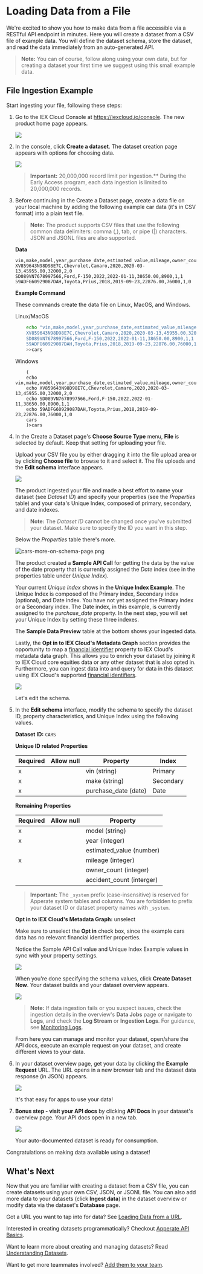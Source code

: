 # Loading Data from a File

We're excited to show you how to make data from a file accessible via a RESTful API endpoint in minutes. Here you will create a dataset from a CSV file of example data. You will define the dataset schema, store the dataset, and read the data immediately from an auto-generated API.

> **Note:** You can of course, follow along using your own data, but for creating a dataset your first time we suggest using this small example data.

## File Ingestion Example

Start ingesting your file, following these steps:

1.  Go to the IEX Cloud Console at <https://iexcloud.io/console>. The
    new product home page appears.

    ![](./loading-data-from-a-file/workspace-home.png)

1.  In the console, click **Create a dataset**. The dataset
    creation page appears with options for choosing data.

    ![](./loading-data-from-a-file/create-a-dataset-focus-on-file.png)

    > **Important:** 20,000,000 record limit per ingestion.** During the Early Access program, each data ingestion is limited to 20,000,000 records.

1.  Before continuing in the Create a Dataset page, create a data file on your local machine by adding the following example car data (it's in CSV format) into a plain text file.

    > **Note:** The product supports CSV files that use the following common data delimiters: comma (,), tab, or pipe (\|) characters. JSON and JSONL files are also supported.

    **Data**

    ```
    vin,make,model,year,purchase_date,estimated_value,mileage,owner_count,accident_count
    XV859643N98D98E7C,Chevrolet,Camaro,2020,2020-03-13,45955.00,32000,2,0
    SD089VN7678997566,Ford,F-150,2022,2022-01-11,38650.00,8900,1,1
    59ADFG60929087DAH,Toyota,Prius,2018,2019-09-23,22876.00,76000,1,0
    ```

    **Example Command**
    
    These commands create the data file on Linux, MacOS, and Windows.

    Linux/MacOS

    ```bash
        echo "vin,make,model,year,purchase_date,estimated_value,mileage,owner_count,accident_count
        XV859643N98D98E7C,Chevrolet,Camaro,2020,2020-03-13,45955.00,32000,2,0
        SD089VN7678997566,Ford,F-150,2022,2022-01-11,38650.00,8900,1,1
        59ADFG60929087DAH,Toyota,Prius,2018,2019-09-23,22876.00,76000,1,0" \
        >>cars
    ```

    Windows

    ```
        (
        echo vin,make,model,year,purchase_date,estimated_value,mileage,owner_count,accident_count
        echo XV859643N98D98E7C,Chevrolet,Camaro,2020,2020-03-13,45955.00,32000,2,0
        echo SD089VN7678997566,Ford,F-150,2022,2022-01-11,38650.00,8900,1,1
        echo 59ADFG60929087DAH,Toyota,Prius,2018,2019-09-23,22876.00,76000,1,0
        cars
        )>cars
    ```

1.  In the Create a Dataset page's **Choose Source Type** menu, **File** is selected by default. Keep that setting for uploading your file.

    Upload your CSV file you by either dragging it into the file upload area or by clicking **Choose file** to browse to it and select it. The file uploads and the **Edit schema** interface appears.

    ![](./loading-data-from-a-file/cars-schema.png)

    The product ingested your file and made a best effort to name your dataset (see *Dataset ID*) and specify your properties (see the *Properties* table) and your data's Unique Index, composed of primary, secondary, and date indexes.

    > **Note:** The *Dataset ID* cannot be changed once you've submitted your dataset. Make sure to specify the ID you want in this step.

    Below the *Properties* table there's more.

    ![cars-more-on-schema-page.png](./loading-data-from-a-file/cars-more-on-schema-page.png)

    The product created a **Sample API Call** for getting the data by the value of the date property that is currently assigned the *Date* index (see in the properties table under *Unique Index*).

    Your current *Unique Index* shows in the **Unique Index Example**. The Unique Index is composed of the Primary index, Secondary index (optional), and Date index. You have not yet assigned the Primary index or a Secondary index. The Date index, in this example, is currently assigned to the *purchase_date* property. In the next step, you will set your Unique Index by setting these three indexes.

    The **Sample Data Preview** table at the bottom shows your ingested data.

    Lastly, the **Opt in to IEX Cloud's Metadata Graph** section provides the opportunity to map a [financial identifier](../reference/financial-identifiers.md) property to IEX Cloud's metadata data graph. This allows you to enrich your dataset by joining it to IEX Cloud core equities data or any other dataset that is also opted in. Furthermore, you can ingest data into and query for data in this dataset using IEX Cloud's supported [financial identifiers](../reference/financial-identifiers.md).

    ![](./loading-data-from-a-file/cars-metadata-graph-opt-in.png)

    Let's edit the schema.

1.  In the **Edit schema** interface, modify the schema to specify the dataset ID, property characteristics, and Unique Index using the following values.

    **Dataset ID:** `CARS`

    **Unique ID related Properties**

    | Required | Allow null | Property | Index |
    | -------- | ---------- | -------- | ----- |
    | x |   | vin (string)| Primary |
    | x |   | make (string) | Secondary |
    | x |   | purchase_date (date) | Date |

    **Remaining Properties**

    | Required       | Allow null       | Property |
    | -------------- | ---------------- | -------- |
    | x |  | model (string) |
    | x |  | year (integer) |
    |   |  | estimated_value (number) |
    | x |  | mileage (integer) |
    |   |  | owner_count (integer) |
    |   |  | accident_count (interger) |

    > **Important:** The `_system` prefix (case-insensitive) is reserved for Apperate system tables and columns. You are forbidden to prefix your dataset ID or dataset property names with `_system`.

    **Opt in to IEX Cloud's Metadata Graph:** unselect

    Make sure to unselect the **Opt in** check box, since the example cars data has no relevant financial identifier properties.
    
    Notice the Sample API Call value and Unique Index Example values in sync with your property settings.

    ![](./loading-data-from-a-file/cars-unique-index.png)

    When you're done specifying the schema values, click **Create Dataset Now**. Your dataset builds and your dataset overview appears.

    ![](./loading-data-from-a-file/cars-dataset-overview.png)

    > **Note:** If data ingestion fails or you suspect issues, check the ingestion details in the overview's **Data Jobs**  page or navigate to **Logs**, and check  the **Log Stream** or **Ingestion Logs**. For guidance, see [Monitoring Logs](../administration/monitoring-deployments.md).

    From here you can manage and monitor your dataset, open/share the API docs, execute an example request on your dataset, and create different views to your data.

6.  In your dataset overview page, get your data by clicking the **Example Request** URL. The URL opens in a new browser tab and the dataset data response (in JSON) appears.

    ![](./loading-data-from-a-file/cars-response-last-1.png)

    It's that easy for apps to use your data!

7.  **Bonus step - visit your API docs** by clicking **API Docs**
    in your dataset's overview page. Your API docs open in a new tab.

    ![](./loading-data-from-a-file/cars-api-docs.png)

    Your auto-documented dataset is ready for consumption.

Congratulations on making data available using a dataset!

## What's Next

Now that you are familiar with creating a dataset from a CSV file, you can create datasets using your own CSV, JSON, or JSONL file. You can also add more data to your datasets (click **Ingest data**) in the dataset overview or modify data via the dataset's **Database** page.

Got a URL you want to tap into for data? See [Loading Data from a URL](https://iexcloud.zendesk.com./5794922253459-loading-data-from-a-URL).

Interested in creating datasets programmatically? Checkout [Apperate API Basics](../interacting-with-your-data/apperate-api-basics.md).

Want to learn more about creating and managing datasets? Read [Understanding Datasets](../managing-your-data/understanding-datasets.md).

Want to get more teammates involved? [Add them to your team](../administration/managing-users.md).